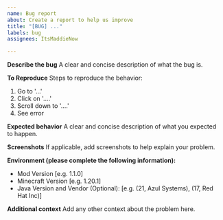 ```yaml
---
name: Bug report
about: Create a report to help us improve
title: "[BUG] ..."
labels: bug
assignees: ItsMaddieNow

---
```


**Describe the bug**
A clear and concise description of what the bug is.

**To Reproduce**
Steps to reproduce the behavior:
1. Go to '...'
2. Click on '....'
3. Scroll down to '....'
4. See error

**Expected behavior**
A clear and concise description of what you expected to happen.

**Screenshots**
If applicable, add screenshots to help explain your problem.

**Environment (please complete the following information):**
 - Mod Version [e.g. 1.1.0]
 - Minecraft Version [e.g. 1.20.1]
 - Java Version and Vendor (Optional): [e.g. (21, Azul Systems), (17, Red Hat Inc)]

**Additional context**
Add any other context about the problem here.
